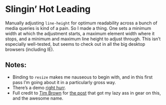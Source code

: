 # Slingin’ Hot Leading
Manually adjusting ```line-height``` for optimum readability across a bunch of media queries is kind of a pain. So I made a thing. One sets a minimum width at which the adjustment starts, a maximum element width where it stops, and a minimum and maximum line height to adjust through. This isn’t especially well-tested, but seems to check out in all the big desktop browsers (including IE).

## Notes:
* Binding to ```resize``` makes me nauseous to begin with, and in this first pass I’m going about it in a particularly gross way.
* There’s a demo <a href="http://wilto.github.com/Molten-Leading/">right hurr</a>.
* Full credit to <a href="http://twitter.com/nicewebtype">Tim Brown</a> for <a href="http://nicewebtype.com/notes/2012/02/03/molten-leading-or-fluid-line-height/">the post</a> that got my lazy ass in gear on this, and the awesome name.